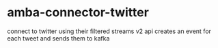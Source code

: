 # amba-connector-twitter

connect to twitter using their filtered streams v2 api
creates an event for each tweet and sends them to kafka
